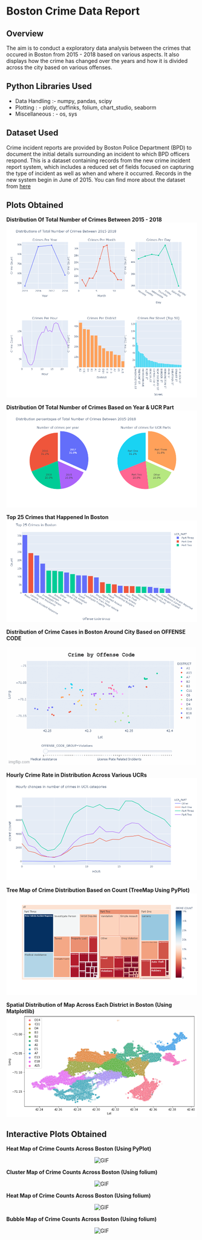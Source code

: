 # Boston Crime Data Report

## Overview
The aim is to conduct a exploratory data analysis between the crimes that occured in Boston from 2015 - 2018 based on various aspects. It also displays how the crime has changed over the years and how it is divided across the city based on various offenses.

## Python Libraries Used

- Data Handling :- numpy, pandas, scipy
- Plotting : - plotly, cuffinks, folium, chart_studio, seaborm
- Miscellaneous : - os, sys

## Dataset Used
Crime incident reports are provided by Boston Police Department (BPD) to document the initial details surrounding an incident to which BPD officers respond. This is a dataset containing records from the new crime incident report system, which includes a reduced set of fields focused on capturing the type of incident as well as when and where it occurred. Records in the new system begin in June of 2015. You can find more about the dataset from [here](https://data.boston.gov/dataset/crime-incident-reports-august-2015-to-date-source-new-system)

## Plots Obtained

**Distribution Of Total Number of Crimes Between 2015 - 2018**
![](https://github.com/dwaipayan05/VisualizeBostonData/blob/main/BostonCrimeData/PyPlot%20Snapshots/CrimeDistribution(15-18).png)

**Distribution Of Total Number of Crimes Based on Year & UCR Part**
![](https://github.com/dwaipayan05/VisualizeBostonData/blob/main/BostonCrimeData/PyPlot%20Snapshots/CrimeDistribution(Pie).png)

**Top 25 Crimes that Happened In Boston**
![](https://github.com/dwaipayan05/VisualizeBostonData/blob/main/BostonCrimeData/PyPlot%20Snapshots/Top25Crimes.png)

**Distribution of Crime Cases in Boston Around City Based on OFFENSE CODE**
<p style="text-align:center;"><img src="https://github.com/dwaipayan05/VisualizeBostonData/blob/main/BostonCrimeData/PyPlot%20Snapshots/Crime%20by%20Offense.gif" alt="GIF"></p>

**Hourly Crime Rate in Distribution Across Various UCRs**
![](https://github.com/dwaipayan05/VisualizeBostonData/blob/main/BostonCrimeData/PyPlot%20Snapshots/HourlyUCR.png)

**Tree Map of Crime Distribution Based on Count (TreeMap Using PyPlot)**
![](https://github.com/dwaipayan05/VisualizeBostonData/blob/main/BostonCrimeData/PyPlot%20Snapshots/CrimeDistribution(TreeMap).png)

**Spatial Distribution of Map Across Each District in Boston (Using Matplotlib)**
![](https://github.com/dwaipayan05/VisualizeBostonData/blob/main/BostonCrimeData/PyPlot%20Snapshots/MatplotLibSpatialScatter.png)

## Interactive Plots Obtained

**Heat Map of Crime Counts Across Boston (Using PyPlot)**
<p style="text-align:center;"><img src="https://github.com/dwaipayan05/VisualizeBostonData/blob/main/BostonCrimeData/PyPlot%20Snapshots/PyPlot%20Heat%20Map.gif" alt="GIF"></p>

**Cluster Map of Crime Counts Across Boston (Using folium)**
<p style="text-align:center;"><img src="https://github.com/dwaipayan05/VisualizeBostonData/blob/main/BostonCrimeData/PyPlot%20Snapshots/Folium%20Cluster%20Map.gif" alt="GIF"></p>

**Heat Map of Crime Counts Across Boston (Using folium)**
<p style="text-align:center;"><img src="https://github.com/dwaipayan05/VisualizeBostonData/blob/main/BostonCrimeData/PyPlot%20Snapshots/Folium%20Heat%20Map.gif" alt="GIF"></p>

**Bubble Map of Crime Counts Across Boston (Using folium)**
<p style="text-align:center;"><img src="https://github.com/dwaipayan05/VisualizeBostonData/blob/main/BostonCrimeData/PyPlot%20Snapshots/Folium%20Bubble%20Map.gif" alt="GIF"></p>
